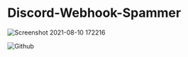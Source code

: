 # Discord-Webhook-Spammer

![Screenshot 2021-08-10 172216](https://user-images.githubusercontent.com/88722176/128884386-6cc2dd10-7710-40f3-8387-7304c060b174.png)



![Github](https://user-images.githubusercontent.com/88722176/128884730-560bc71a-194e-40a9-81d3-3ec8259ffd41.png)

